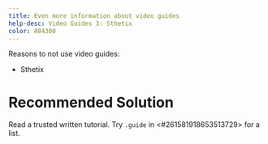 ```yaml
---
title: Even more information about video guides
help-desc: Video Guides 3: Sthetix
color: A84300
---
```


Reasons to not use video guides:
- Sthetix

# Recommended Solution
Read a trusted written tutorial. Try `.guide` in <#261581918653513729> for a list.
